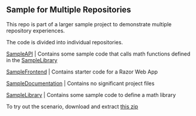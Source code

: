 ## Sample for Multiple Repositories

This repo is part of a larger sample project to demonstrate multiple repository experiences.

The code is divided into individual repositories.

[SampleAPI](https://github.com/houghj16/SampleAPI) | Contains some sample code that calls math functions defined in the [SampleLibrary](https://github.com/houghj16/SampleLibrary)

[SampleFrontend](https://github.com/houghj16/SampleFrontend) | Contains starter code for a Razor Web App

[SampleDocumentation](https://github.com/houghj16/SampleDocumentation) | Contains no significant project files

[SampleLibrary](https://github.com/houghj16/SampleLibrary) | Contains some sample code to define a math library

To try out the scenario, download and extract [this zip](/SampleWebApp.zip)